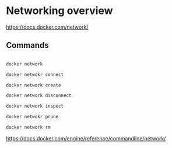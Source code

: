 # Networking overview


https://docs.docker.com/network/

## Commands

```bash

docker network

docker netwokr connect

docker network create

docker network disconnect

docker network inspect

docker netwokr prune

docker network rm

```

https://docs.docker.com/engine/reference/commandline/network/